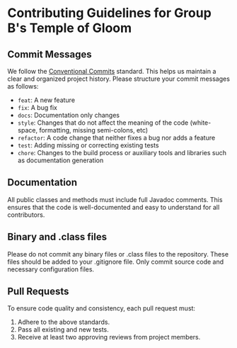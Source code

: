 # Contributing Guidelines for Group B's Temple of Gloom

##  Commit Messages
We follow the [Conventional Commits](https://www.conventionalcommits.org/en/v1.0.0/) standard. This helps us maintain a clear and organized project history. Please structure your commit messages as follows:

- `feat`: A new feature
- `fix`: A bug fix
- `docs`: Documentation only changes
- `style`: Changes that do not affect the meaning of the code (white-space, formatting, missing semi-colons, etc)
- `refactor`: A code change that neither fixes a bug nor adds a feature
- `test`: Adding missing or correcting existing tests
- `chore`: Changes to the build process or auxiliary tools and libraries such as documentation generation

## Documentation
All public classes and methods must include full Javadoc comments. This ensures that the code is well-documented and easy to understand for all contributors.

## Binary and .class files

Please do not commit any binary files or .class files to the repository. These files should be added to your .gitignore file. Only commit source code and necessary configuration files.

## Pull Requests
To ensure code quality and consistency, each pull request must:

1. Adhere to the above standards.
2. Pass all existing and new tests.
3. Receive at least two approving reviews from project members.
